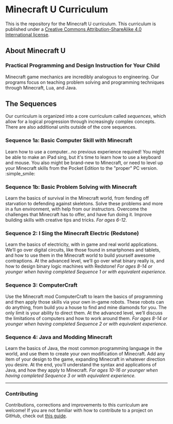 # Minecraft U Curriculum

This is the repository for the Minecraft U curriculum. This curriculum is published under a [Creative Commons Attribution-ShareAlike 4.0 International license](http://creativecommons.org/licenses/by-sa/4.0/).

## About Minecraft U

### Practical Programming and Design Instruction for Your Child

Minecraft game mechanics are incredibly analogous to engineering. Our programs focus on teaching problem solving and programming techniques through Minecraft, Lua, and Java.

## The Sequences

Our curriculum is organized into a core curriculum called _sequences_, which allow for a logical progression through increasingly complex concepts. There are also additional units outside of the core sequences.

### Sequence 1a: Basic Computer Skill with Minecraft

Learn how to use a computer...no previous experience required! You might be able to make an iPad sing, but it's time to learn how to use a keyboard and mouse. You also might be brand-new to Minecraft, or need to level up your Minecraft skills from the Pocket Edition to the "proper" PC version. :simple_smile:

### Sequence 1b: Basic Problem Solving with Minecraft

Learn the basics of survival in the Minecraft world, from fending off starvation to defending against skeletons. Solve these problems and more in a fun environment, with help from our instructors. Overcome the challenges that Minecraft has to offer, and have fun doing it. Improve building skills with creative tips and tricks.
 _For ages 6-12._

### Sequence 2: I Sing the Minecraft Electric (Redstone)

Learn the basics of electricity, with in game and real world applications. We’ll go over digital circuits, like those found in smartphones and tablets, and how to use them in the Minecraft world to build yourself awesome contraptions. At the advanced level, we’ll go over what binary really is, and how to design binary logic machines with Redstone! _For ages 8-14 or younger when having completed Sequence 1 or with equivalent experience._

### Sequence 3: ComputerCraft

Use the Minecraft mod ComputerCraft to learn the basics of programming and then apply those skills via your own in-game robots. These robots can do anything, from build you a house to find and mine diamonds for you. The only limit is your ability to direct them. At the advanced level, we’ll discuss the limitations of computers and how to work around them. _For ages 8-14 or younger when having completed Sequence 2 or with equivalent experience._

### Sequence 4: Java and Modding Minecraft

Learn the basics of Java, the most common programming language in the world, and use them to create your own modification of Minecraft. Add any item of your design to the game, expanding Minecraft in whatever direction you desire. At the end, you’ll understand the syntax and applications of Java, and how they apply to Minecraft. _For ages 10-16 or younger when having completed Sequence 3 or with equivalent experience._

---

### Contributing

Contributions, corrections and improvements to this curriculum are welcome! If you are not familiar with how to contribute to a project on GitHub, check out [this guide](https://guides.github.com/activities/forking/).
